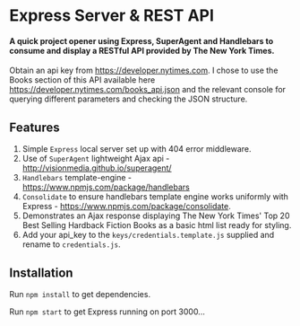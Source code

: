 # Express Server & REST API

#### A quick project opener using Express, SuperAgent and Handlebars to consume and display a RESTful API provided by The New York Times.

Obtain an api key from https://developer.nytimes.com.
I chose to use the Books section of this API available here https://developer.nytimes.com/books_api.json and the relevant console for querying different parameters and checking the JSON structure.

## Features

1. Simple <code>Express</code> local server set up with 404 error middleware.
2. Use of <code>SuperAgent</code> lightweight Ajax api - http://visionmedia.github.io/superagent/
3. <code>Handlebars</code> template-engine - https://www.npmjs.com/package/handlebars
4. <code>Consolidate</code> to ensure handlebars template engine works uniformly with Express - https://www.npmjs.com/package/consolidate.
5. Demonstrates an Ajax response displaying The New York Times' Top 20 Best Selling Hardback Fiction Books as a basic html list ready for styling.
6. Add your api_key to the <code>keys/credentials.template.js</code> supplied and rename to <code>credentials.js</code>.

## Installation

Run <code>npm install</code> to get dependencies.

Run <code>npm start</code> to get Express running on port 3000...
